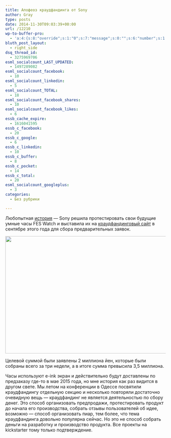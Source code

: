 ```yaml
---
title: Апофеоз краудфандинга от Sony
author: Gray
type: posts
date: 2014-11-30T09:03:39+00:00
url: /12210
wp-to-buffer-pro:
  - 'a:4:{s:8:"override";s:1:"0";s:7:"message";s:0:"";s:6:"number";s:1:"1";s:16:"alternateMessage";s:0:"";}'
bluth_post_layout:
  - right_side
dsq_thread_id:
  - 3275969706
esml_socialcount_LAST_UPDATED:
  - 1497289082
esml_socialcount_facebook:
  - 10
esml_socialcount_linkedin:
  - 5
esml_socialcount_TOTAL:
  - 18
esml_socialcount_facebook_shares:
  - 10
esml_socialcount_facebook_likes:
  - 6
essb_cache_expire:
  - 1616041595
essb_c_facebook:
  - 20
essb_c_google:
  - 6
essb_c_linkedin:
  - 10
essb_c_buffer:
  - 8
essb_c_pocket:
  - 14
essb_c_total:
  - 20
esml_socialcount_googleplus:
  - 3
categories:
  - Без рубрики

---
```








Любопытная <a href="http://blogs.wsj.com/digits/2014/11/28/whos-behind-the-e-paper-fes-watch/" target="_blank">история</a> — Sony решила протестировать свои будущие умные часы FES Watch и выставила их на <a href="http://fashion-entertainments.com/" target="_blank">краудфандинговый сайт</a> в сентябре этого года для сбора предварительных заявок.

<img data-attachment-id="12211" data-permalink="https://blognot.co/12210/bn-ft819_sony_g_20141128053619_ndwoek" data-orig-file="https://i1.wp.com/blognot.co/wp-content/uploads/2020/04/BN-FT819_sony_G_20141128053619_ndwoek.jpg?fit=553%2C369&ssl=1" data-orig-size="553,369" data-comments-opened="1" data-image-meta="{&quot;aperture&quot;:&quot;0&quot;,&quot;credit&quot;:&quot;&quot;,&quot;camera&quot;:&quot;&quot;,&quot;caption&quot;:&quot;&quot;,&quot;created_timestamp&quot;:&quot;0&quot;,&quot;copyright&quot;:&quot;&quot;,&quot;focal_length&quot;:&quot;0&quot;,&quot;iso&quot;:&quot;0&quot;,&quot;shutter_speed&quot;:&quot;0&quot;,&quot;title&quot;:&quot;&quot;,&quot;orientation&quot;:&quot;0&quot;}" data-image-title="BN-FT819_sony_G_20141128053619_ndwoek" data-image-description="" data-medium-file="https://i1.wp.com/blognot.co/wp-content/uploads/2020/04/BN-FT819_sony_G_20141128053619_ndwoek.jpg?fit=300%2C200&ssl=1" data-large-file="https://i1.wp.com/blognot.co/wp-content/uploads/2020/04/BN-FT819_sony_G_20141128053619_ndwoek.jpg?fit=553%2C369&ssl=1" class="aligncenter wp-image-12211" src="https://i0.wp.com/res.cloudinary.com/blognot/image/upload/v1417338012/BN-FT819_sony_G_20141128053619_ndwoek.jpg?resize=553%2C369&#038;ssl=1" alt="" width="553" height="369" data-recalc-dims="1" /> 

Целевой суммой были заявлены 2 миллиона йен, которые были собраны всего за три недели, а в итоге сумма превысила 3,5 миллиона.

Часы используют e-ink экран и действительно будут доставлены по предзаказу где-то в мае 2015 года, но мне история как раз видится в другом свете. Мы летом на конференции в Одессе посвятили краудфандингу отдельную секцию и несколько повторяли достаточно очевидную вещь — краудфандинг не является деятельностью по сбору денег. Это способ организовать предпродажи, протестировать продукт до начала его производства, собрать отзывы пользователей об идее, возможно — способ организовать пиар, тем более, что тема краудфандинга довольно популярна сейчас. Но это не способ собрать деньги на разработку и производство продукта. Все проекты на kickstarter тому только подтверждение.